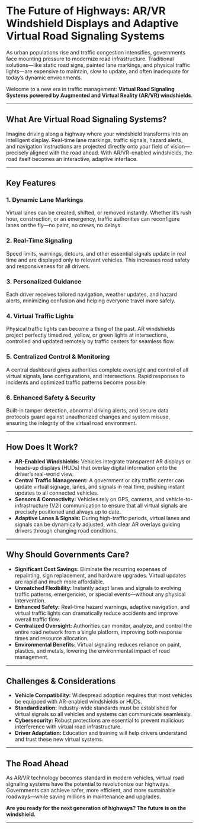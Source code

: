 # The Future of Highways: AR/VR Windshield Displays and Adaptive Virtual Road Signaling Systems

As urban populations rise and traffic congestion intensifies, governments face mounting pressure to modernize road infrastructure. Traditional solutions—like static road signs, painted lane markings, and physical traffic lights—are expensive to maintain, slow to update, and often inadequate for today’s dynamic environments.

Welcome to a new era in traffic management: **Virtual Road Signaling Systems powered by Augmented and Virtual Reality (AR/VR) windshields**.

---

## What Are Virtual Road Signaling Systems?

Imagine driving along a highway where your windshield transforms into an intelligent display. Real-time lane markings, traffic signals, hazard alerts, and navigation instructions are projected directly onto your field of vision—precisely aligned with the road ahead. With AR/VR-enabled windshields, the road itself becomes an interactive, adaptive interface.

---

## Key Features

### 1. Dynamic Lane Markings
Virtual lanes can be created, shifted, or removed instantly. Whether it’s rush hour, construction, or an emergency, traffic authorities can reconfigure lanes on the fly—no paint, no crews, no delays.

### 2. Real-Time Signaling
Speed limits, warnings, detours, and other essential signals update in real time and are displayed only to relevant vehicles. This increases road safety and responsiveness for all drivers.

### 3. Personalized Guidance
Each driver receives tailored navigation, weather updates, and hazard alerts, minimizing confusion and helping everyone travel more safely.

### 4. Virtual Traffic Lights
Physical traffic lights can become a thing of the past. AR windshields project perfectly timed red, yellow, or green lights at intersections, controlled and updated remotely by traffic centers for seamless flow.

### 5. Centralized Control & Monitoring
A central dashboard gives authorities complete oversight and control of all virtual signals, lane configurations, and intersections. Rapid responses to incidents and optimized traffic patterns become possible.

### 6. Enhanced Safety & Security
Built-in tamper detection, abnormal driving alerts, and secure data protocols guard against unauthorized changes and system misuse, ensuring the integrity of the virtual road environment.

---

## How Does It Work?

- **AR-Enabled Windshields:** Vehicles integrate transparent AR displays or heads-up displays (HUDs) that overlay digital information onto the driver’s real-world view.
- **Central Traffic Management:** A government or city traffic center can update virtual signage, lanes, and signals in real time, pushing instant updates to all connected vehicles.
- **Sensors & Connectivity:** Vehicles rely on GPS, cameras, and vehicle-to-infrastructure (V2I) communication to ensure that all virtual signals are precisely positioned and always up to date.
- **Adaptive Lanes & Signals:** During high-traffic periods, virtual lanes and signals can be dynamically adjusted, with clear AR overlays guiding drivers through changing road conditions.

---

## Why Should Governments Care?

- **Significant Cost Savings:** Eliminate the recurring expenses of repainting, sign replacement, and hardware upgrades. Virtual updates are rapid and much more affordable.
- **Unmatched Flexibility:** Instantly adapt lanes and signals to evolving traffic patterns, emergencies, or special events—without any physical intervention.
- **Enhanced Safety:** Real-time hazard warnings, adaptive navigation, and virtual traffic lights can dramatically reduce accidents and improve overall traffic flow.
- **Centralized Oversight:** Authorities can monitor, analyze, and control the entire road network from a single platform, improving both response times and resource allocation.
- **Environmental Benefits:** Virtual signaling reduces reliance on paint, plastics, and metals, lowering the environmental impact of road management.

---

## Challenges & Considerations

- **Vehicle Compatibility:** Widespread adoption requires that most vehicles be equipped with AR-enabled windshields or HUDs.
- **Standardization:** Industry-wide standards must be established for virtual signals so all vehicles and systems can communicate seamlessly.
- **Cybersecurity:** Robust protections are essential to prevent malicious interference with virtual road infrastructure.
- **Driver Adaptation:** Education and training will help drivers understand and trust these new virtual systems.

---

## The Road Ahead

As AR/VR technology becomes standard in modern vehicles, virtual road signaling systems have the potential to revolutionize our highways. Governments can achieve safer, more efficient, and more sustainable roadways—while saving millions in maintenance and upgrades.

**Are you ready for the next generation of highways? The future is on the windshield.**

---
